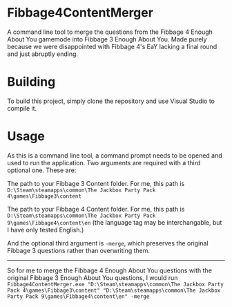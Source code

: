 # Fibbage4ContentMerger
A command line tool to merge the questions from the Fibbage 4 Enough About You gamemode into Fibbage 3 Enough About You. Made purely because we were disappointed with Fibbage 4's EaY lacking a final round and just abruptly ending.

# Building
To build this project, simply clone the repository and use Visual Studio to compile it.

# Usage
As this is a command line tool, a command prompt needs to be opened and used to run the application. Two arguments are required with a third optional one. These are:

The path to your Fibbage 3 Content folder. For me, this path is `D:\Steam\steamapps\common\The Jackbox Party Pack 4\games\Fibbage3\content`

The path to your Fibbage 4 Content folder. For me, this path is `D:\Steam\steamapps\common\The Jackbox Party Pack 9\games\Fibbage4\content\en` (the language tag may be interchangable, but I have only tested English.)

And the optional third argument is `-merge`, which preserves the original Fibbage 3 questions rather than overwriting them.

***

So for me to merge the Fibbage 4 Enough About You questions with the original Fibbage 3 Enough About You questions, I would run `Fibbage4ContentMerger.exe "D:\Steam\steamapps\common\The Jackbox Party Pack 4\games\Fibbage3\content" "D:\Steam\steamapps\common\The Jackbox Party Pack 9\games\Fibbage4\content\en" -merge`